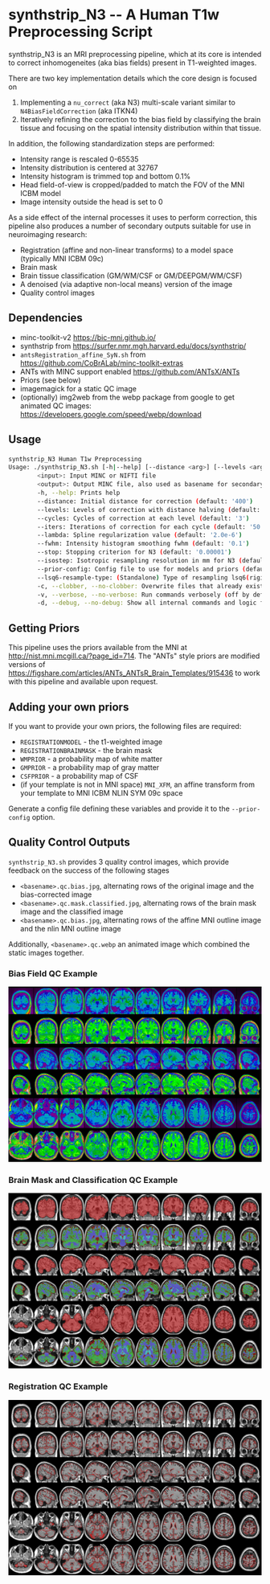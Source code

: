 # synthstrip_N3 -- A Human T1w Preprocessing Script

synthstrip_N3 is an MRI preprocessing pipeline, which at its core is intended
to correct inhomogeneites (aka bias fields) present in T1-weighted images.

There are two key implementation details which the core design is focused on

1. Implementing a `nu_correct` (aka N3) multi-scale variant similar to `N4BiasFieldCorrection` (aka ITKN4)
2. Iteratively refining the correction to the bias field by classifying the brain
tissue and focusing on the spatial intensity distribution within that tissue.

In addition, the following standardization steps are performed:

- Intensity range is rescaled 0-65535
- Intensity distribution is centered at 32767
- Intensity histogram is trimmed top and bottom 0.1%
- Head field-of-view is cropped/padded to match the FOV of the MNI ICBM model
- Image intensity outside the head is set to 0

As a side effect of the internal processes it uses to perform correction,
this pipeline also produces a number of secondary outputs suitable for use in
neuroimaging research:

- Registration (affine and non-linear transforms) to a model space (typically MNI ICBM 09c)
- Brain mask
- Brain tissue classification (GM/WM/CSF or GM/DEEPGM/WM/CSF)
- A denoised (via adaptive non-local means) version of the image
- Quality control images

## Dependencies

- minc-toolkit-v2 https://bic-mni.github.io/
- synthstrip from https://surfer.nmr.mgh.harvard.edu/docs/synthstrip/
- `antsRegistration_affine_SyN.sh` from https://github.com/CoBrALab/minc-toolkit-extras
- ANTs with MINC support enabled https://github.com/ANTsX/ANTs
- Priors (see below)
- imagemagick for a static QC image
- (optionally) img2web from the webp package from google to get animated QC images: https://developers.google.com/speed/webp/download

## Usage

```bash
synthstrip_N3 Human T1w Preprocessing
Usage: ./synthstrip_N3.sh [-h|--help] [--distance <arg>] [--levels <arg>] [--cycles <arg>] [--iters <arg>] [--lambda <arg>] [--fwhm <arg>] [--stop <arg>] [--isostep <arg>] [--prior-config <arg>] [--lsq6-resample-type <arg>] [-c|--(no-)clobber] [-v|--(no-)verbose] [-d|--(no-)debug] <input> <output>
        <input>: Input MINC or NIFTI file
        <output>: Output MINC file, also used as basename for secondary outputs
        -h, --help: Prints help
        --distance: Initial distance for correction (default: '400')
        --levels: Levels of correction with distance halving (default: '4')
        --cycles: Cycles of correction at each level (default: '3')
        --iters: Iterations of correction for each cycle (default: '50')
        --lambda: Spline regularization value (default: '2.0e-6')
        --fwhm: Intensity histogram smoothing fwhm (default: '0.1')
        --stop: Stopping criterion for N3 (default: '0.00001')
        --isostep: Isotropic resampling resolution in mm for N3 (default: '4')
        --prior-config: Config file to use for models and priors (default: 'mni_icbm152_nlin_sym_09c.cfg')
        --lsq6-resample-type: (Standalone) Type of resampling lsq6(rigid) output files undergo, can be "coordinates", "none", or a floating point value for the isotropic resolution in mni_icbm152_t1_tal_nlin_sym_09c space (default: 'none')
        -c, --clobber, --no-clobber: Overwrite files that already exist (off by default)
        -v, --verbose, --no-verbose: Run commands verbosely (off by default)
        -d, --debug, --no-debug: Show all internal commands and logic for debug (off by default)
```

## Getting Priors

This pipeline uses the priors available from the MNI at http://nist.mni.mcgill.ca/?page_id=714. The "ANTs" style priors
are modified versions of https://figshare.com/articles/ANTs_ANTsR_Brain_Templates/915436 to work with this pipeline
and available upon request.

## Adding your own priors

If you want to provide your own priors, the following files are required:
- `REGISTRATIONMODEL` - the t1-weighted image
- `REGISTRATIONBRAINMASK` - the brain mask
- `WMPRIOR` - a probability map of white matter
- `GMPRIOR` - a probability map of gray matter
- `CSFPRIOR` - a probability map of CSF
- (if your template is not in MNI space) `MNI_XFM`, an affine transform from your template to MNI ICBM NLIN SYM 09c space

Generate a config file defining these variables and provide it to the ``--prior-config`` option.

## Quality Control Outputs

`synthstrip_N3.sh` provides 3 quality control images, which provide feedback on the success of the following stages
- `<basename>.qc.bias.jpg`, alternating rows of the original image and the bias-corrected image
- `<basename>.qc.mask.classified.jpg`, alternating rows of the brain mask image and the classified image
- `<basename>.qc.bias.jpg`, alternating rows of the affine MNI outline image and the nlin MNI outline image

Additionally, `<basename>.qc.webp` an animated image which combined the static images together.

### Bias Field QC Example

![Bias Field QC Example](examples/example.qc.bias.jpg)

### Brain Mask and Classification QC Example

![Brain Mask and Classification QC Example](examples/example.mask.classified.jpg)

### Registration QC Example

![Registration QC Example](examples/example.qc.registration.jpg)
